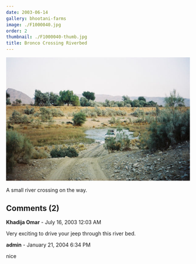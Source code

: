 ```yaml
---
date: 2003-06-14
gallery: bhootani-farms
image: ./F1000040.jpg
order: 2
thumbnail: ./F1000040-thumb.jpg
title: Bronco Crossing Riverbed
---
```


![Bronco Crossing Riverbed](./F1000040.jpg)

A small river crossing on the way.

<div id="comments">

## Comments (2)

<div id="comment">

**Khadija Omar** - July 16, 2003 12:03 AM

Very exciting to drive your jeep through this river bed.

</div>

<div id="comment">

**admin** - January 21, 2004  6:34 PM

nice

</div>

</div>
